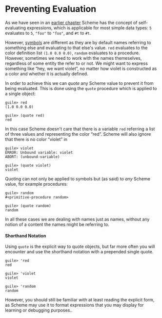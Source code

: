 # Preventing Evaluation

As we have seen in an [earlier chapter](../expressions.html) Scheme has the
concept of self-evaluating expressions, which is applicable for most simple data
types: `5` evaluates to `5`, `"foo"` to `"foo"`, and `#t` to `#t`.

However, [symbols](data-types/symbols.html) are different as they are by default
names referring to something else and evaluating to that else's value. `red`
evaluates to the color definition list `(1.0 0.0 0.0)`, `random` evaluates to a
procedure.  However, sometimes we need to work with the names themeselves,
regardless of some entity the refer to or not. We might want to express
something like “hey, we want violet”, no matter how violet is constructed as a
color and whether it is actually defined.

In order to achieve this we can *quote* any Scheme value to prevent it from
being evaluated.  This is done using the `quote` procedure which is applied to a
single object:

```
guile> red
(1.0 0.0 0.0)

guile> (quote red)
red
```

In this case Scheme doesn't care that there is a variable `red` referring a list
of three values and representing the color “red”.  Scheme will also ignore that
there is no color “violet” in

```
guile> violet
ERROR: Unbound variable: violet
ABORT: (unbound-variable)

guile> (quote violet)
violet
```

Quoting can not only be applied to symbols but (as said) to *any* Scheme value,
for example procedures:

```
guile> random
#<primitive-procedure random>

guile> (quote random)
random
```

In all these cases we are dealing with names just as names, without any notion
of a content the names might be referring to.

#### Shorthand Notation

Using `quote` is the explicit way to quote objects, but far more often you will
encounter and use the shorthand notation with a prepended single quote.

```
guile> 'red
red

guile> 'violet
violet

guile> 'random
random
```

However, you should still be familiar with at least reading the explicit form,
as Scheme may use it to format expressions that you may display for learning or
debugging purposes..
